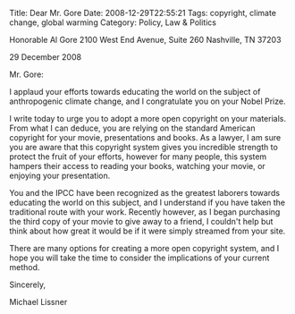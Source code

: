 Title: Dear Mr. Gore
Date: 2008-12-29T22:55:21
Tags: copyright, climate change, global warming
Category: Policy, Law & Politics


Honorable Al Gore
2100 West End Avenue, Suite 260
Nashville, TN 37203

29 December 2008

Mr. Gore:

I applaud your efforts towards educating the world on the subject of 
anthropogenic climate change, and I congratulate you on your Nobel Prize. 

I write today to urge you to adopt a more open copyright on your materials. 
From what I can deduce, you are relying on the standard American copyright 
for your movie, presentations and books. As a lawyer, 
I am sure you are aware that this copyright system gives you incredible 
strength to protect the fruit of your efforts, however for many people, 
this system hampers their access to reading your books, 
watching your movie, or enjoying your presentation.

You and the IPCC have been recognized as the greatest laborers towards 
educating the world on this subject, and I understand if you have taken the 
traditional route with your work. Recently however, as I began purchasing 
the third copy of your movie to give away to a friend, 
I couldn't help but think about how great it would be if it were simply 
streamed from your site.

There are many options for creating a more open copyright system, 
and I hope you will take the time to consider the implications of your 
current method.

Sincerely,


Michael Lissner
